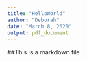 ```yaml
---
title: "HelloWorld"
author: "Deborah"
date: "March 8, 2020"
output: pdf_document
---
```


##This is a markdown file
